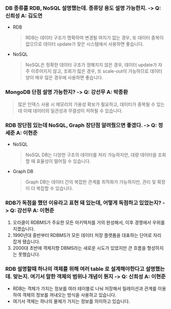 ### DB 종류를 RDB, NoSQL 설명했는데. 종류당 용도 설명 가능한지. -> Q: 신희성 A: 김도연
- RDB
  > RDB는 데이터 구조가 명확하여 변경될 여지가 없는 경우, 또 데이터 중복이 없으므로 데이터 update가 잦은 시스템에서 사용하면 좋습니다.
- NoSQL
  > NoSQL은 정확한 데이터 구조가 정해지지 않은 경우, 데이터 update가 자주 이루어지지 않고, 조회가 많은 경우, 또 scale-out이 가능하므로 데이터 양이 매우 많은 경우에 사용하면 좋습니다.

### MongoDB 단점 설명 가능한지? -> Q: 강선무 A: 박종환
> 많은 인덱스 사용 시 메모리의 가용성 확보가 필요하고, 데이터가 중복될 수 있는데 이때 데이터의 일관성과 무결성이 저하될 수 있습니다.
### RDB 장단점 있는데 NoSQL, Graph 장단점 알려줬으면 좋겠다. -> Q: 정세준 A: 이현준
- NoSQL
  > NoSQL DB는 다양한 구조의 데이터를 처리 가능하지만, 대량 데이터을  조회할 때 효율성이 떨어질 수 있습니다.
- Graph DB
  > Graph DB는 데이터 간의 복잡한 관계를 최적화가 가능하지만, 관리 및 확장이 더 복잡할 수 있습니다.

### RDB가 독점을 했던 이유라고 표현 돼 있는데, 어떻게 독점하고 있었는지? -> Q: 강선무 A: 이현준
1. 오라클이 RDBMS가 주요한 모든 아키텍처를 거의 완성해서, 이후 경쟁에서 우위를 지켰습니다.
2. 1990년대 중반부터 RDBMS가 모든 데이터 저장 플랫폼을 대표하는 단어로 자리 잡게 됐습니다.
3. 2000대 초반에 객체지향 DBMS라는 새로운 시도가 있었지만 큰 흐름을 형성하지는 못했습니다.

### RDB 설명할때 하나의 객체를 위해 여러 table 로 설계해야한다고 설명했는데. 맞는지. 여기서 말한 객체의 범위나 개념이 뭔지 -> Q: 신희성 A: 이현준
- RDB는 객체가 가지는 정보를 여러 테이블로 나눠 저장해서 릴레이션과 관계를 이용하여 객체의 정보를 꺼내오는 방식을 사용하고 있습니다.
- 여기서 객체는 하나의 물체가 가지는 정보를 의미하고 있습니다.
